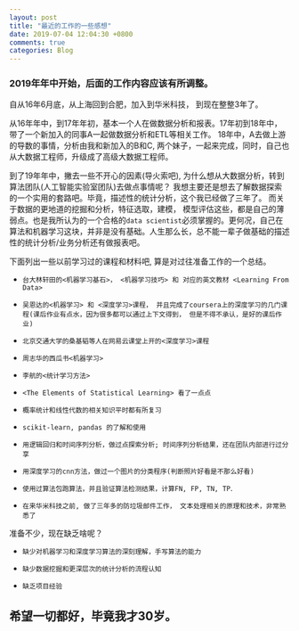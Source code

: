 ```yaml
---
layout: post
title: "最近的工作的一些感想"
date: 2019-07-04 12:04:30 +0800
comments: true
categories: Blog
---
```

### 2019年年中开始，后面的工作内容应该有所调整。 

自从16年6月底，从上海回到合肥，加入到华米科技， 到现在整整3年了。 

从16年年中，到17年年初，基本一个人在做数据分析和报表。17年初到18年中， 带了一个新加入的同事A一起做数据分析和ETL等相关工作。 18年中，A去做上游的导数的事情，分析由我和新加入的B和C, 两个妹子，一起来完成，同时，自己也从大数据工程师，升级成了高级大数据工程师。 

到了19年年中，撇去一些不开心的因素(导火索吧), 为什么想从大数据分析，转到算法团队(人工智能实验室团队)去做点事情呢？ 我想主要还是想去了解数据探索的一个实用的套路吧。毕竟，描述性的统计分析，这个我已经做了三年了。 而关于数据的更地道的挖掘和分析，特征选取，建模， 模型评估这些，都是自己的薄弱点。也是我所认为的一个合格的`data scientist`必须掌握的。更何况，自己在算法和机器学习这块，并非是没有基础。人生那么长，总不能一辈子做基础的描述性的统计分析/业务分析还有做报表吧。

下面列出一些以前学习过的课程和材料吧, 算是对过往准备工作的一个总结。 

- `台大林轩田的<机器学习基石>， <机器学习技巧> 和 对应的英文教材 <Learning From Data>`

- `吴恩达的<机器学习> 和 <深度学习>课程， 并且完成了coursera上的深度学习的几门课程(课后作业有点水，因为很多都可以通过上下文得到， 但是不得不承认，是好的课后作业)`

- `北京交通大学的桑基韬等人在网易云课堂上开的<深度学习>课程`

- `周志华的西瓜书<机器学习>`

- `李航的<统计学习方法>`

- `<The Elements of Statistical Learning> 看了一点点`

- `概率统计和线性代数的相关知识平时都有所复习`

- `scikit-learn, pandas 的了解和使用`

- `用逻辑回归和时间序列分析，做过点探索分析; 时间序列分析结果，还在团队内部进行过分享`

- `用深度学习的cnn方法，做过一个图片的分类程序(判断照片好看是不那么好看)`

- `使用过算法包跑算法，并且验证算法检测结果，计算FN, FP, TN, TP`.

- `在来华米科技之前, 做了三年多的防垃圾邮件工作， 文本处理相关的原理和技术，非常熟悉了`

准备不少，现在缺乏啥呢？ 

- `缺少对机器学习和深度学习算法的深刻理解，手写算法的能力`

- `缺少数据挖掘和更深层次的统计分析的流程认知`

- `缺乏项目经验`


## 希望一切都好，毕竟我才30岁。